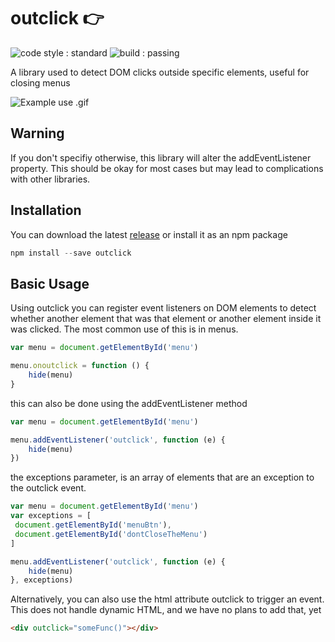 # outclick 👉
![code style : standard](https://img.shields.io/badge/code%20style-standard-brightgreen.svg)
![build : passing](https://img.shields.io/badge/build-passing-brightgreen.svg)

A library used to detect DOM clicks outside specific elements, useful for closing menus

![Example use .gif](https://raw.githubusercontent.com/joe-tom/outclick/master/test/outclick.gif)

## Warning
If you don't specifiy otherwise, this library will alter the addEventListener property. This should be okay for most cases but may lead to complications with other libraries. 

## Installation
You can download the latest [release](https://raw.githubusercontent.com/joe-tom/outclick/master/release/outclick.min.js) or install it as an npm package
```javascript
npm install --save outclick
```

## Basic Usage
Using outclick you can register event listeners on DOM elements to detect whether another element that was that element or another element inside it was clicked.
The most common use of this is in menus.
```javascript
var menu = document.getElementById('menu')

menu.onoutclick = function () {
	hide(menu)
}
```
this can also be done using the addEventListener method
```javascript
var menu = document.getElementById('menu')

menu.addEventListener('outclick', function (e) {
	hide(menu)
})
```
the exceptions parameter, is an array of elements that are an exception to the outclick event.
```javascript
var menu = document.getElementById('menu')
var exceptions = [
 document.getElementById('menuBtn'),
 document.getElementById('dontCloseTheMenu')
]

menu.addEventListener('outclick', function (e) {
	hide(menu)
}, exceptions)
```
Alternatively, you can also use the html attribute outclick to trigger an event.
This does not handle dynamic HTML, and we have no plans to add that, yet
```html
<div outclick="someFunc()"></div>
```